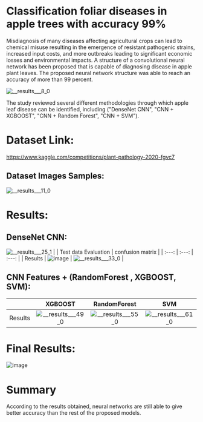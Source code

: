 # Classification foliar diseases in apple trees with accuracy 99%
Misdiagnosis of many diseases affecting agricultural crops can lead to chemical misuse resulting in the emergence of resistant pathogenic strains, increased input costs, and more outbreaks leading to significant economic losses and environmental impacts. A structure of a convolutional neural network has been proposed that is capable of diagnosing disease in apple plant leaves. The proposed neural network structure was able to reach an accuracy of more than 99 percent.

![__results___8_0](https://user-images.githubusercontent.com/108609519/193415636-3c4a14ba-5643-41d9-8338-7994221efb21.png)

The study reviewed several different methodologies through which apple leaf disease can be identified, including ("DenseNet CNN", "CNN + XGBOOST", "CNN + Random Forest", "CNN + SVM").
# Dataset Link:
https://www.kaggle.com/competitions/plant-pathology-2020-fgvc7
## Dataset Images Samples:
![__results___11_0](https://user-images.githubusercontent.com/108609519/193414704-533c1ad5-ed91-4d3c-ae67-7243dd42bb98.png)
# Results:
## DenseNet CNN:
![__results___25_1](https://user-images.githubusercontent.com/108609519/193414960-04fd8092-8986-4609-a67f-dcba9c576623.png) 
|  | Test data Evaluation    | confusion matrix    |
| :---:   | :---: | :---: |
| Results | ![image](https://user-images.githubusercontent.com/108609519/193414988-40893805-5762-468c-a110-c7b235cdce16.png)   | ![__results___33_0](https://user-images.githubusercontent.com/108609519/193415340-6d9b207e-1ea8-4c9f-a3cd-3fe2d4f64266.png)   |

## CNN Features + (RandomForest , XGBOOST, SVM):
|  | XGBOOST    | RandomForest    | SVM    |
| :---:   | :---: | :---: | :---: |
| Results | ![__results___49_0](https://user-images.githubusercontent.com/108609519/193415508-cae2bb2a-e664-48d6-9f40-016824bfd123.png)   | ![__results___55_0](https://user-images.githubusercontent.com/108609519/193415531-bca47070-da98-4f87-951e-7c187b234b95.png)   | ![__results___61_0](https://user-images.githubusercontent.com/108609519/193415544-bfd37428-32c5-4e3a-b8a0-93a949317d7d.png)   |
# Final Results:

![image](https://user-images.githubusercontent.com/108609519/193415591-aaeb9a10-a31e-41eb-af78-b884ab622ba6.png)

# Summary

According to the results obtained, neural networks are still able to give better accuracy than the rest of the proposed models.
